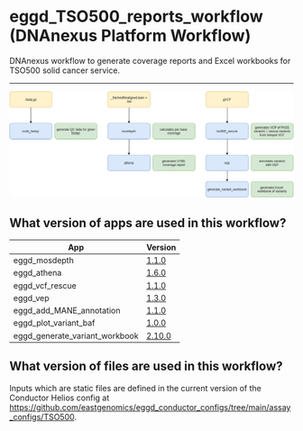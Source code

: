 # eggd_TSO500_reports_workflow (DNAnexus Platform Workflow)

DNAnexus workflow to generate coverage reports and Excel workbooks for TSO500 solid cancer service.

---

![Image of workflow](images/tso500_reports_workflow.png)

## What version of apps are used in this workflow?

|  App 	| Version  	|
|---	|---	|
|eggd_mosdepth           |[1.1.0](https://github.com/eastgenomics/eggd_mosdepth/releases/tag/v1.1.0)|
|eggd_athena             |[1.6.0](https://github.com/eastgenomics/eggd_athena/releases/tag/v1.6.0)|
|eggd_vcf_rescue |[1.1.0](https://github.com/eastgenomics/eggd_vcf_rescue/releases/tag/v1.1.0)|
|eggd_vep           |[1.3.0](https://github.com/eastgenomics/eggd_vep/releases/tag/v1.3.0)|
|eggd_add_MANE_annotation       |[1.1.0](https://github.com/eastgenomics/eggd_add_MANE_annotation/releases/tag/v1.1.0)|
|eggd_plot_variant_baf | [1.0.0](https://github.com/eastgenomics/eggd_plot_variant_baf/releases/tag/v1.0.0)|
|eggd_generate_variant_workbook |[2.10.0](https://github.com/eastgenomics/eggd_generate_variant_workbook/releases/tag/v2.10.0)|

## What version of files are used in this workflow?

Inputs which are static files are defined in the current version of the Conductor Helios config at https://github.com/eastgenomics/eggd_conductor_configs/tree/main/assay_configs/TSO500.
